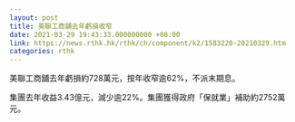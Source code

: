 ```yaml
---
layout: post
title: 美聯工商舖去年虧損收窄
date: 2021-03-29 19:43:33.000000000 +08:00
link: https://news.rthk.hk/rthk/ch/component/k2/1583220-20210329.htm
categories: rthk
---
```


美聯工商舖去年虧損約728萬元，按年收窄逾62%，不派末期息。

集團去年收益3.43億元，減少逾22%。集團獲得政府「保就業」補助約2752萬元。
